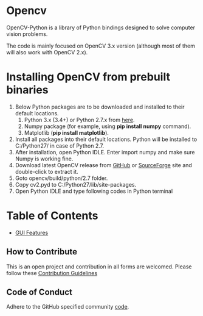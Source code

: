 # Opencv
OpenCV-Python is a library of Python bindings designed to solve computer vision problems.

The code is mainly focused on OpenCV 3.x version (although most of them will also work with OpenCV 2.x).

# Installing OpenCV from prebuilt binaries
1. Below Python packages are to be downloaded and installed to their default locations.
    1. Python 3.x (3.4+) or Python 2.7.x from [here](https://www.python.org/downloads/).
    2. Numpy package (for example, using **pip install numpy** command).
    3. Matplotlib (**pip install matplotlib**).
2. Install all packages into their default locations. Python will be installed to C:/Python27/ in case of Python 2.7.
3. After installation, open Python IDLE. Enter import numpy and make sure Numpy is working fine.
4. Download latest OpenCV release from [GitHub](https://github.com/opencv/opencv/releases) or [SourceForge](https://sourceforge.net/projects/opencvlibrary/files/) site and double-click to extract it.
5. Goto opencv/build/python/2.7 folder.
6. Copy cv2.pyd to C:/Python27/lib/site-packages.
7. Open Python IDLE and type following codes in Python terminal

# Table of Contents
* [GUI Features](GUI%20Features/README.md)

## How to Contribute

This is an open project and contribution in all forms are welcomed.
Please follow these [Contribution Guidelines](CONTRIBUTING.md)

## Code of Conduct

Adhere to the GitHub specified community [code](CODE_OF_CONDUCT.md).
